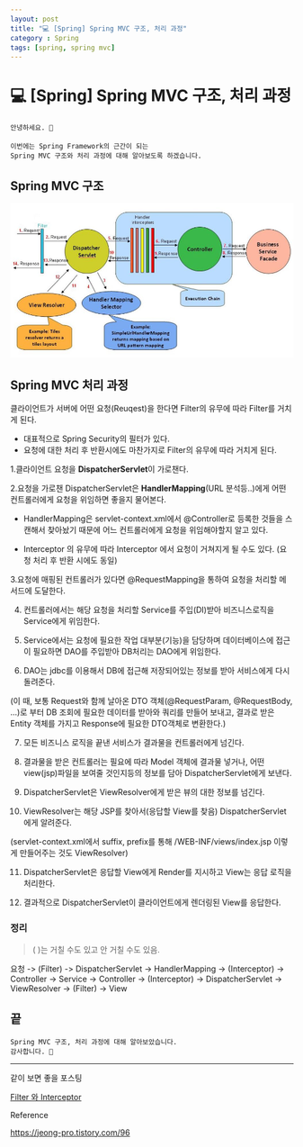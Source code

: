 ```yaml
---
layout: post
title: "💻 [Spring] Spring MVC 구조, 처리 과정"
category : Spring
tags: [spring, spring mvc]
---
```


# 💻 [Spring] Spring MVC 구조, 처리 과정

    안녕하세요. 👋
    
    이번에는 Spring Framework의 근간이 되는  
    Spring MVC 구조와 처리 과정에 대해 알아보도록 하겠습니다.
   
        
## Spring MVC 구조
![spring-mvc-life-cycle](/images/2021-6-11/spring-mvc-life-cycle.JPG)

## Spring MVC 처리 과정

클라이언트가 서버에 어떤 요청(Reuqest)을 한다면 Filter의 유무에 따라 Filter를 거치게 된다.
- 대표적으로 Spring Security의 필터가 있다.
- 요청에 대한 처리 후 반환시에도 마찬가지로 Filter의 유무에 따라 거치게 된다.

1.클라이언트 요청을 <b>DispatcherServlet</b>이 가로챈다. 

2.요청을 가로챈 DispatcherServlet은 <b>HandlerMapping</b>(URL 분석등..)에게 어떤 컨트롤러에게 요청을 위임하면 좋을지 물어본다.

- HandlerMapping은 servlet-context.xml에서 @Controller로 등록한 것들을 스캔해서 찾아놨기 때문에 어느 컨트롤러에게 요청을 위임해야할지 알고 있다.

- Interceptor 의 유무에 따라 Interceptor 에서 요청이 거쳐지게 될 수도 있다. (요청 처리 후 반환 시에도 동일) 

3.요청에 매핑된 컨트롤러가 있다면 @RequestMapping을 통하여 요청을 처리할 메서드에 도달한다.

4. 컨트롤러에서는 해당 요청을 처리할 Service를 주입(DI)받아 비즈니스로직을 Service에게 위임한다.

5. Service에서는 요청에 필요한 작업 대부분(기능)을 담당하며 데이터베이스에 접근이 필요하면 DAO를 주입받아 DB처리는 DAO에게 위임한다.

6. DAO는 jdbc를 이용해서 DB에 접근해 저장되어있는 정보를 받아 서비스에게 다시 돌려준다.

(이 때, 보통 Request와 함께 날아온 DTO 객체(@RequestParam, @RequestBody, ...)로 부터 DB 조회에 필요한 데이터를 받아와 쿼리를 만들어 보내고, 결과로 받은 Entity 객체를 가지고 Response에 필요한 DTO객체로 변환한다.)

7. 모든 비즈니스 로직을 끝낸 서비스가 결과물을 컨트롤러에게 넘긴다.

8. 결과물을 받은 컨트롤러는 필요에 따라 Model 객체에 결과물 넣거나, 어떤 view(jsp)파일을 보여줄 것인지등의 정보를 담아 DispatcherServlet에게 보낸다.

9. DispatcherServlet은 ViewResolver에게 받은 뷰의 대한 정보를 넘긴다.

10. ViewResolver는 해당 JSP를 찾아서(응답할 View를 찾음) DispatcherServlet에게 알려준다.

(servlet-context.xml에서 suffix, prefix를 통해 /WEB-INF/views/index.jsp 이렇게 만들어주는 것도 ViewResolver)

11. DispatcherServlet은 응답할 View에게 Render를 지시하고 View는 응답 로직을 처리한다.

12. 결과적으로 DispatcherServlet이 클라이언트에게 렌더링된 View를 응답한다.


### 정리

> ( )는 거칠 수도 있고 안 거칠 수도 있음.

요청 -> (Filter) -> DispatcherServlet -> HandlerMapping -> (Interceptor) -> Controller -> Service -> Controller -> (Interceptor) -> DispatcherServlet -> ViewResolver -> (Filter) -> View


## 끝
    
    Spring MVC 구조, 처리 과정에 대해 알아보았습니다.
    감사합니다. 🙏

-------------------------------------------------

같이 보면 좋을 포스팅

[Filter 와 Interceptor](https://mks502.github.io/theory-filter-vs-interceptor/)

Reference

<https://jeong-pro.tistory.com/96>
